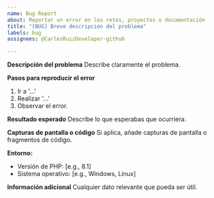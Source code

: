 ```yaml
---
name: Bug Report
about: Reportar un error en los retos, proyectos o documentación
title: "[BUG] Breve descripción del problema"
labels: bug
assignees: @CarlesRuizDeveloper-github

---
```


**Descripción del problema**
Describe claramente el problema.

**Pasos para reproducir el error**
1. Ir a '...'
2. Realizar '...'
3. Observar el error.

**Resultado esperado**
Describe lo que esperabas que ocurriera.

**Capturas de pantalla o código**
Si aplica, añade capturas de pantalla o fragmentos de código.

**Entorno:**
- Versión de PHP: [e.g., 8.1]
- Sistema operativo: [e.g., Windows, Linux]

**Información adicional**
Cualquier dato relevante que pueda ser útil.
